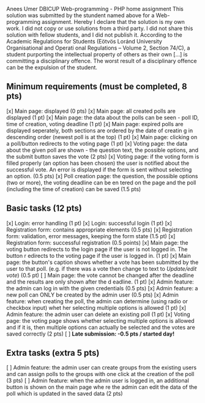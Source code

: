 Anees Umer
DBICUP
Web-programming - PHP home assignment
This solution was submitted by the stundent named above for a Web-programming assignment.
Hereby I declare that the solution is my own work. I did not copy or use solutions from a third party.
I did not share this solution with fellow students, and I did not publish it.
According to the Academic Regulations for Students (Eötvös Loránd University Organisational and Operati
onal Regulations – Volume 2, Section 74/C), a student purporting the intellectual property of others as
their own [...] is committing a disciplinary offence.
The worst result of a disciplinary offence can be the expulsion of the student.
## Minimum requirements (must be completed, 8 pts)
[x] Main page: displayed (0 pts)
[x] Main page: all created polls are displayed (1 pt)
[x] Main page: the data about the polls can be seen - poll ID, time of creation, voting deadline (1 pt)
[x] Main page: expired polls are displayed seperately, both sections are ordered by the date of creatin
g in descending order (newest poll is at the top) (1 pt)
[x] Main page: clicking on a poll/button redirects to the voting page (1 pt)
[x] Voting page: the data about the given poll are shown - the question text, the possible options, and
the submit button saves the vote (2 pts)
[x] Voting page: if the voting form is filled properly (an option has been chosen) the user is notified
about the successful vote. An error is displayed if the form is sent without selecting an option. (0.5
pts)
[x] Poll creation page: the question, the possible options (two or more), the voting deadline can be en
tered on the page and the poll (including the time of creation) can be saved (1.5 pts)
## Basic tasks (12 pts)
[x] Login: error handling (1 pt)
[x] Login: successful login (1 pt)
[x] Registration form: contains appropriate elements (0.5 pts)
[x] Registration form: validation, error messages, keeping the form state (1.5 pt)
[x] Registration form: successful registration (0.5 points)
[x] Main page: the voting button redirects to the login page if the user is not logged in. The button r
edirects to the voting page if the user is logged in. (1 pt)
[x] Main page: the button's caption shows whether a vote has been submitted by the user to that poll.
(e.g. if there was a vote then change to text to *Update/edit vote*) (0.5 pt)
[ ] Main page: the vote cannot be changed after the deadline and the results are only shown after the d
eadline. (1 pt)
[x] Admin feature: the admin can log in with the given credentials (0.5 pts)
[x] Admin feature: a new poll can ONLY be created by the admin user (0.5 pts)
[x] Admin feature: when creating the poll, the admin can determine (using radio or checkbox input) whet
her selecting multiple options is allowed (1 pt)
[x] Admin feature: the admin user can delete an existing poll (1 pt)
[x] Voting page: the voting page shows whether selecting multiple options is allowed and if it is, then
multiple options can actually be selected and the votes are saved correctly (2 pts)
[ ] **Late submission: -0.5 pts / started day!**
## Extra tasks (extra 5 pts)
[ ] Admin feature: the admin user can create groups from the existing users and can assign polls to the
groups with one click at the creation of the poll (3 pts)
[ ] Admin feature: when the admin user is logged in, an additional button is shown on the main page whe
re the admin can edit the data of the poll which is updated in the saved data (2 pts)
